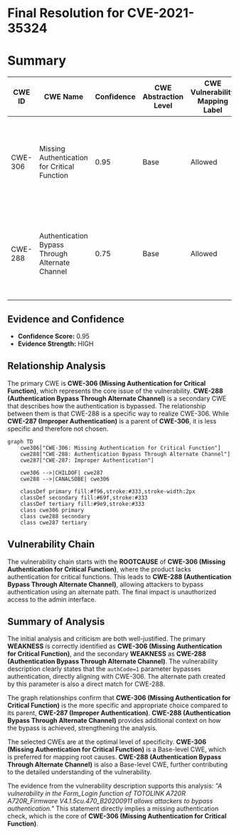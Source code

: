 # Final Resolution for CVE-2021-35324

# Summary
| CWE ID | CWE Name | Confidence | CWE Abstraction Level | CWE Vulnerability Mapping Label | CWE-Vulnerability Mapping Notes |
|---|---|---|---|---|---|
| CWE-306 | Missing Authentication for Critical Function | 0.95 | Base | Allowed | Primary CWE. The product does not perform authentication for functionality that requires a provable user identity. |
| CWE-288 | Authentication Bypass Through Alternate Channel | 0.75 | Base | Allowed | Secondary CWE. The product has an alternate path that does not require authentication, achieved by setting `authCode=1`. |

## Evidence and Confidence

*   **Confidence Score:** 0.95
*   **Evidence Strength:** HIGH

## Relationship Analysis
The primary CWE is **CWE-306 (Missing Authentication for Critical Function)**, which represents the core issue of the vulnerability. **CWE-288 (Authentication Bypass Through Alternate Channel)** is a secondary CWE that describes how the authentication is bypassed. The relationship between them is that CWE-288 is a specific way to realize CWE-306. While **CWE-287 (Improper Authentication)** is a parent of **CWE-306**, it is less specific and therefore not chosen.

```mermaid
graph TD
    cwe306["CWE-306: Missing Authentication for Critical Function"]
    cwe288["CWE-288: Authentication Bypass Through Alternate Channel"]
    cwe287["CWE-287: Improper Authentication"]
    
    cwe306 -->|CHILDOF| cwe287
    cwe288 -->|CANALSOBE| cwe306
    
    classDef primary fill:#f96,stroke:#333,stroke-width:2px
    classDef secondary fill:#69f,stroke:#333
    classDef tertiary fill:#9e9,stroke:#333
    class cwe306 primary
    class cwe288 secondary
    class cwe287 tertiary
```

## Vulnerability Chain
The vulnerability chain starts with the **ROOTCAUSE** of **CWE-306 (Missing Authentication for Critical Function)**, where the product lacks authentication for critical functions. This leads to **CWE-288 (Authentication Bypass Through Alternate Channel)**, allowing attackers to bypass authentication using an alternate path. The final impact is unauthorized access to the admin interface.

## Summary of Analysis
The initial analysis and criticism are both well-justified. The primary **WEAKNESS** is correctly identified as **CWE-306 (Missing Authentication for Critical Function)**, and the secondary **WEAKNESS** as **CWE-288 (Authentication Bypass Through Alternate Channel)**. The vulnerability description clearly states that the `authCode=1` parameter bypasses authentication, directly aligning with CWE-306. The alternate path created by this parameter is also a direct match for CWE-288.

The graph relationships confirm that **CWE-306 (Missing Authentication for Critical Function)** is the more specific and appropriate choice compared to its parent, **CWE-287 (Improper Authentication)**. **CWE-288 (Authentication Bypass Through Alternate Channel)** provides additional context on how the bypass is achieved, strengthening the analysis.

The selected CWEs are at the optimal level of specificity. **CWE-306 (Missing Authentication for Critical Function)** is a Base-level CWE, which is preferred for mapping root causes. **CWE-288 (Authentication Bypass Through Alternate Channel)** is also a Base-level CWE, further contributing to the detailed understanding of the vulnerability.

The evidence from the vulnerability description supports this analysis: *"A vulnerability in the Form_Login function of TOTOLINK A720R A720R_Firmware V4.1.5cu.470_B20200911 allows attackers to bypass authentication."* This statement directly implies a missing authentication check, which is the core of **CWE-306 (Missing Authentication for Critical Function)**.